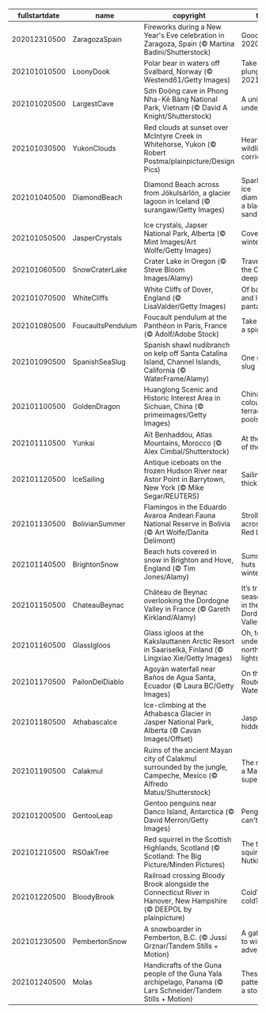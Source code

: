 |fullstartdate|name|copyright|title|image|
|--|--|--|--|--|
202012310500|ZaragozaSpain|Fireworks during a New Year's Eve celebration in Zaragoza, Spain (© Martina Badini/Shutterstock)|Goodbye, 2020!|![](/en-CA/2021/01/202012310500ZaragozaSpain.jpg)|
202101010500|LoonyDook|Polar bear in waters off Svalbard, Norway (© Westend61/Getty Images)|Take the plunge into 2021|![](/en-CA/2021/01/202101010500LoonyDook.jpg)|
202101020500|LargestCave|Sơn Đoòng cave in Phong Nha-Kẻ Bàng National Park, Vietnam (© David A Knight/Shutterstock)|A universe underground|![](/en-CA/2021/01/202101020500LargestCave.jpg)|
202101030500|YukonClouds|Red clouds at sunset over McIntyre Creek in Whitehorse, Yukon (© Robert Postma/plainpicture/Design Pics)|Heart of the wildlife corridor|![](/en-CA/2021/01/202101030500YukonClouds.jpg)|
202101040500|DiamondBeach|Diamond Beach across from Jökulsárlón, a glacier lagoon in Iceland (© surangaw/Getty Images)|Sparkling ice diamonds on a black sandy beach|![](/en-CA/2021/01/202101040500DiamondBeach.jpg)|
202101050500|JasperCrystals|Ice crystals, Japser National Park, Alberta (© Mint Images/Art Wolfe/Getty Images)|Covered in winter frost|![](/en-CA/2021/01/202101050500JasperCrystals.jpg)|
202101060500|SnowCraterLake|Crater Lake in Oregon (© Steve Bloom Images/Alamy)|Travels to the Oregon deep|![](/en-CA/2021/01/202101060500SnowCraterLake.jpg)|
202101070500|WhiteCliffs|White Cliffs of Dover, England (© LisaValder/Getty Images)|Of balloons and lost pantaloons|![](/en-CA/2021/01/202101070500WhiteCliffs.jpg)|
202101080500|FoucaultsPendulum|Foucault pendulum at the Panthéon in Paris, France (© Adolf/Adobe Stock)|Take this for a spin...|![](/en-CA/2021/01/202101080500FoucaultsPendulum.jpg)|
202101090500|SpanishSeaSlug|Spanish shawl nudibranch on kelp off Santa Catalina Island, Channel Islands, California (© WaterFrame/Alamy)|One stylish slug|![](/en-CA/2021/01/202101090500SpanishSeaSlug.jpg)|
202101100500|GoldenDragon|Huanglong Scenic and Historic Interest Area in Sichuan, China (© primeimages/Getty Images)|China's colourful terraced pools|![](/en-CA/2021/01/202101100500GoldenDragon.jpg)|
202101110500|Yunkai|Aït Benhaddou, Atlas Mountains, Morocco (© Alex Cimbal/Shutterstock)|At the gates of the 'ksar'|![](/en-CA/2021/01/202101110500Yunkai.jpg)|
202101120500|IceSailing|Antique iceboats on the frozen Hudson River near Astor Point in Barrytown, New York (© Mike Segar/REUTERS)|Sailing on thick ice|![](/en-CA/2021/01/202101120500IceSailing.jpg)|
202101130500|BolivianSummer|Flamingos in the Eduardo Avaroa Andean Fauna National Reserve in Bolivia (© Art Wolfe/Danita Delimont)|Strolling across the Red Lagoon|![](/en-CA/2021/01/202101130500BolivianSummer.jpg)|
202101140500|BrightonSnow|Beach huts covered in snow in Brighton and Hove, England (© Tim Jones/Alamy)|Summer huts in winter|![](/en-CA/2021/01/202101140500BrightonSnow.jpg)|
202101150500|ChateauBeynac|Château de Beynac overlooking the Dordogne Valley in France (© Gareth Kirkland/Alamy)|It’s truffle season here in the Dordogne Valley|![](/en-CA/2021/01/202101150500ChateauBeynac.jpg)|
202101160500|GlassIgloos|Glass igloos at the Kakslauttanen Arctic Resort in Saariselkä, Finland (© Lingxiao Xie/Getty Images)|Oh, to sleep under the northern lights|![](/en-CA/2021/01/202101160500GlassIgloos.jpg)|
202101170500|PailonDelDiablo|Agoyán waterfall near Baños de Agua Santa, Ecuador (© Laura BC/Getty Images)|On the Route of the Waterfalls|![](/en-CA/2021/01/202101170500PailonDelDiablo.jpg)|
202101180500|AthabascaIce|Ice-climbing at the Athabasca Glacier in Jasper National Park, Alberta (© Cavan Images/Offset)|Jasper's hidden gem|![](/en-CA/2021/01/202101180500AthabascaIce.jpg)|
202101190500|Calakmul|Ruins of the ancient Mayan city of Calakmul surrounded by the jungle, Campeche, Mexico (© Alfredo Matus/Shutterstock)|The ruins of a Mayan superpower|![](/en-CA/2021/01/202101190500Calakmul.jpg)|
202101200500|GentooLeap|Gentoo penguins near Danco Island, Antarctica (© David Merron/Getty Images)|Penguins can't fly!|![](/en-CA/2021/01/202101200500GentooLeap.jpg)|
202101210500|RSOakTree|Red squirrel in the Scottish Highlands, Scotland (© Scotland: The Big Picture/Minden Pictures)|The tale of squirrels like Nutkin|![](/en-CA/2021/01/202101210500RSOakTree.jpg)|
202101220500|BloodyBrook|Railroad crossing Bloody Brook alongside the Connecticut River in Hanover, New Hampshire (© DEEPOL by plainpicture)|Cold? What cold?|![](/en-CA/2021/01/202101220500BloodyBrook.jpg)|
202101230500|PembertonSnow|A snowboarder in Pemberton, B.C. (© Jussi Grznar/Tandem Stills + Motion)|A gateway to winter adventure|![](/en-CA/2021/01/202101230500PembertonSnow.jpg)|
202101240500|Molas|Handicrafts of the Guna people of the Guna Yala archipelago, Panama (© Lars Schneider/Tandem Stills + Motion)|These patterns tell a story|![](/en-CA/2021/01/202101240500Molas.jpg)|
